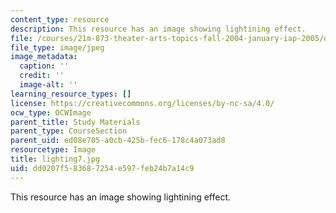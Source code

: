 ```yaml
---
content_type: resource
description: This resource has an image showing lightining effect.
file: /courses/21m-873-theater-arts-topics-fall-2004-january-iap-2005/dd0207f583687254e597feb24b7a14c9_lighting7.jpg
file_type: image/jpeg
image_metadata:
  caption: ''
  credit: ''
  image-alt: ''
learning_resource_types: []
license: https://creativecommons.org/licenses/by-nc-sa/4.0/
ocw_type: OCWImage
parent_title: Study Materials
parent_type: CourseSection
parent_uid: ed08e705-a0cb-425b-fec6-178c4a073ad8
resourcetype: Image
title: lighting7.jpg
uid: dd0207f5-8368-7254-e597-feb24b7a14c9
---
```

This resource has an image showing lightining effect.